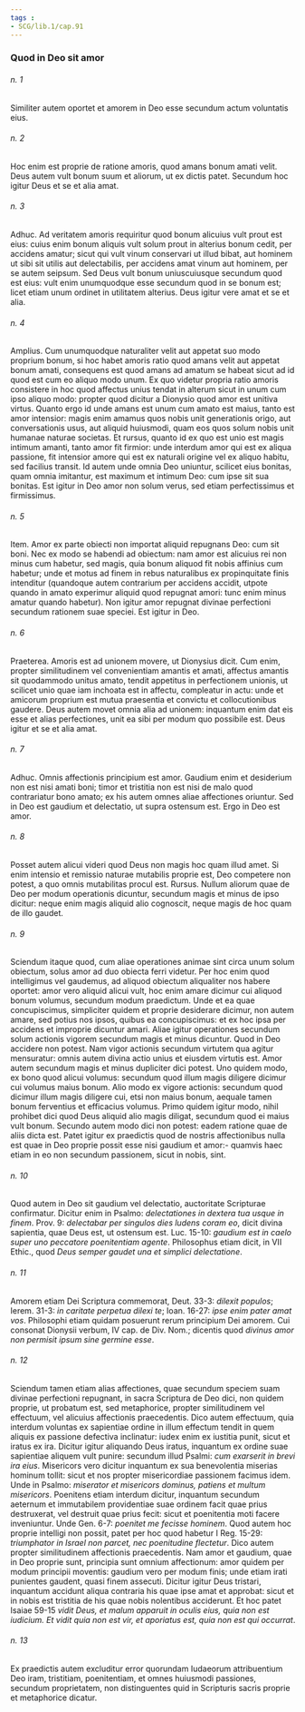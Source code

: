 ```yaml
---
tags : 
- SCG/lib.1/cap.91
---
```


### Quod in Deo sit amor

###### n. 1
Similiter autem oportet et amorem in Deo esse secundum actum voluntatis eius.

###### n. 2
Hoc enim est proprie de ratione amoris, quod amans bonum amati velit. Deus autem vult bonum suum et aliorum, ut ex dictis patet. Secundum hoc igitur Deus et se et alia amat.

###### n. 3
Adhuc. Ad veritatem amoris requiritur quod bonum alicuius vult prout est eius: cuius enim bonum aliquis vult solum prout in alterius bonum cedit, per accidens amatur; sicut qui vult vinum conservari ut illud bibat, aut hominem ut sibi sit utilis aut delectabilis, per accidens amat vinum aut hominem, per se autem seipsum. Sed Deus vult bonum uniuscuiusque secundum quod est eius: vult enim unumquodque esse secundum quod in se bonum est; licet etiam unum ordinet in utilitatem alterius. Deus igitur vere amat et se et alia.

###### n. 4
Amplius. Cum unumquodque naturaliter velit aut appetat suo modo proprium bonum, si hoc habet amoris ratio quod amans velit aut appetat bonum amati, consequens est quod amans ad amatum se habeat sicut ad id quod est cum eo aliquo modo unum. Ex quo videtur propria ratio amoris consistere in hoc quod affectus unius tendat in alterum sicut in unum cum ipso aliquo modo: propter quod dicitur a Dionysio quod amor est unitiva virtus. Quanto ergo id unde amans est unum cum amato est maius, tanto est amor intensior: magis enim amamus quos nobis unit generationis origo, aut conversationis usus, aut aliquid huiusmodi, quam eos quos solum nobis unit humanae naturae societas. Et rursus, quanto id ex quo est unio est magis intimum amanti, tanto amor fit firmior: unde interdum amor qui est ex aliqua passione, fit intensior amore qui est ex naturali origine vel ex aliquo habitu, sed facilius transit. Id autem unde omnia Deo uniuntur, scilicet eius bonitas, quam omnia imitantur, est maximum et intimum Deo: cum ipse sit sua bonitas. Est igitur in Deo amor non solum verus, sed etiam perfectissimus et firmissimus.

###### n. 5
Item. Amor ex parte obiecti non importat aliquid repugnans Deo: cum sit boni. Nec ex modo se habendi ad obiectum: nam amor est alicuius rei non minus cum habetur, sed magis, quia bonum aliquod fit nobis affinius cum habetur; unde et motus ad finem in rebus naturalibus ex propinquitate finis intenditur (quandoque autem contrarium per accidens accidit, utpote quando in amato experimur aliquid quod repugnat amori: tunc enim minus amatur quando habetur). Non igitur amor repugnat divinae perfectioni secundum rationem suae speciei. Est igitur in Deo.

###### n. 6
Praeterea. Amoris est ad unionem movere, ut Dionysius dicit. Cum enim, propter similitudinem vel convenientiam amantis et amati, affectus amantis sit quodammodo unitus amato, tendit appetitus in perfectionem unionis, ut scilicet unio quae iam inchoata est in affectu, compleatur in actu: unde et amicorum proprium est mutua praesentia et convictu et collocutionibus gaudere. Deus autem movet omnia alia ad unionem: inquantum enim dat eis esse et alias perfectiones, unit ea sibi per modum quo possibile est. Deus igitur et se et alia amat.

###### n. 7
Adhuc. Omnis affectionis principium est amor. Gaudium enim et desiderium non est nisi amati boni; timor et tristitia non est nisi de malo quod contrariatur bono amato; ex his autem omnes aliae affectiones oriuntur. Sed in Deo est gaudium et delectatio, ut supra ostensum est. Ergo in Deo est amor.

###### n. 8
Posset autem alicui videri quod Deus non magis hoc quam illud amet. Si enim intensio et remissio naturae mutabilis proprie est, Deo competere non potest, a quo omnis mutabilitas procul est. Rursus. Nullum aliorum quae de Deo per modum operationis dicuntur, secundum magis et minus de ipso dicitur: neque enim magis aliquid alio cognoscit, neque magis de hoc quam de illo gaudet.

###### n. 9
Sciendum itaque quod, cum aliae operationes animae sint circa unum solum obiectum, solus amor ad duo obiecta ferri videtur. Per hoc enim quod intelligimus vel gaudemus, ad aliquod obiectum aliqualiter nos habere oportet: amor vero aliquid alicui vult, hoc enim amare dicimur cui aliquod bonum volumus, secundum modum praedictum. Unde et ea quae concupiscimus, simpliciter quidem et proprie desiderare dicimur, non autem amare, sed potius nos ipsos, quibus ea concupiscimus: et ex hoc ipsa per accidens et improprie dicuntur amari. Aliae igitur operationes secundum solum actionis vigorem secundum magis et minus dicuntur. Quod in Deo accidere non potest. Nam vigor actionis secundum virtutem qua agitur mensuratur: omnis autem divina actio unius et eiusdem virtutis est. Amor autem secundum magis et minus dupliciter dici potest. Uno quidem modo, ex bono quod alicui volumus: secundum quod illum magis diligere dicimur cui volumus maius bonum. Alio modo ex vigore actionis: secundum quod dicimur illum magis diligere cui, etsi non maius bonum, aequale tamen bonum ferventius et efficacius volumus. Primo quidem igitur modo, nihil prohibet dici quod Deus aliquid alio magis diligat, secundum quod ei maius vult bonum. Secundo autem modo dici non potest: eadem ratione quae de aliis dicta est. Patet igitur ex praedictis quod de nostris affectionibus nulla est quae in Deo proprie possit esse nisi gaudium et amor:- quamvis haec etiam in eo non secundum passionem, sicut in nobis, sint.

###### n. 10
Quod autem in Deo sit gaudium vel delectatio, auctoritate Scripturae confirmatur. Dicitur enim in Psalmo: *delectationes in dextera tua usque in finem*. Prov. 9: *delectabar per singulos dies ludens coram eo*, dicit divina sapientia, quae Deus est, ut ostensum est. Luc. 15-10: *gaudium est in caelo super uno peccatore poenitentiam agente*. Philosophus etiam dicit, in VII Ethic., quod *Deus semper gaudet una et simplici delectatione*.

###### n. 11
Amorem etiam Dei Scriptura commemorat, Deut. 33-3: *dilexit populos*; Ierem. 31-3: *in caritate perpetua dilexi te*; Ioan. 16-27: *ipse enim pater amat vos*. Philosophi etiam quidam posuerunt rerum principium Dei amorem. Cui consonat Dionysii verbum, IV cap. de Div. Nom.; dicentis quod *divinus amor non permisit ipsum sine germine esse*.

###### n. 12
Sciendum tamen etiam alias affectiones, quae secundum speciem suam divinae perfectioni repugnant, in sacra Scriptura de Deo dici, non quidem proprie, ut probatum est, sed metaphorice, propter similitudinem vel effectuum, vel alicuius affectionis praecedentis. Dico autem effectuum, quia interdum voluntas ex sapientiae ordine in illum effectum tendit in quem aliquis ex passione defectiva inclinatur: iudex enim ex iustitia punit, sicut et iratus ex ira. Dicitur igitur aliquando Deus iratus, inquantum ex ordine suae sapientiae aliquem vult punire: secundum illud Psalmi: *cum exarserit in brevi ira eius*. Misericors vero dicitur inquantum ex sua benevolentia miserias hominum tollit: sicut et nos propter misericordiae passionem facimus idem. Unde in Psalmo: *miserator et misericors dominus, patiens et multum misericors*. Poenitens etiam interdum dicitur, inquantum secundum aeternum et immutabilem providentiae suae ordinem facit quae prius destruxerat, vel destruit quae prius fecit: sicut et poenitentia moti facere inveniuntur. Unde Gen. 6-7: *poenitet me fecisse hominem*. Quod autem hoc proprie intelligi non possit, patet per hoc quod habetur I Reg. 15-29: *triumphator in Israel non parcet, nec poenitudine flectetur*. Dico autem propter similitudinem affectionis praecedentis. Nam amor et gaudium, quae in Deo proprie sunt, principia sunt omnium affectionum: amor quidem per modum principii moventis: gaudium vero per modum finis; unde etiam irati punientes gaudent, quasi finem assecuti. Dicitur igitur Deus tristari, inquantum accidunt aliqua contraria his quae ipse amat et approbat: sicut et in nobis est tristitia de his quae nobis nolentibus acciderunt. Et hoc patet Isaiae 59-15 *vidit Deus, et malum apparuit in oculis eius, quia non est iudicium. Et vidit quia non est vir, et aporiatus est, quia non est qui occurrat*.

###### n. 13
Ex praedictis autem excluditur error quorundam Iudaeorum attribuentium Deo iram, tristitiam, poenitentiam, et omnes huiusmodi passiones, secundum proprietatem, non distinguentes quid in Scripturis sacris proprie et metaphorice dicatur.


